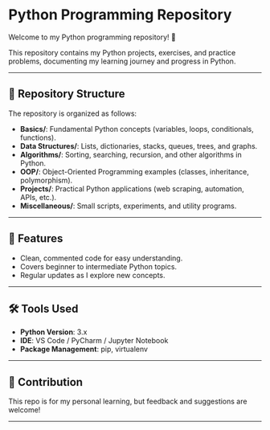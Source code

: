 # Python Programming Repository  

Welcome to my Python programming repository! 🐍  

This repository contains my Python projects, exercises, and practice problems, documenting my learning journey and progress in Python.  

---  

## 📂 Repository Structure  

The repository is organized as follows:  

- **Basics/**: Fundamental Python concepts (variables, loops, conditionals, functions).  
- **Data Structures/**: Lists, dictionaries, stacks, queues, trees, and graphs.  
- **Algorithms/**: Sorting, searching, recursion, and other algorithms in Python.  
- **OOP/**: Object-Oriented Programming examples (classes, inheritance, polymorphism).  
- **Projects/**: Practical Python applications (web scraping, automation, APIs, etc.).  
- **Miscellaneous/**: Small scripts, experiments, and utility programs.  

---  

## 🚀 Features  

- Clean, commented code for easy understanding.  
- Covers beginner to intermediate Python topics.  
- Regular updates as I explore new concepts.  

---  

## 🛠️ Tools Used  

- **Python Version**: 3.x  
- **IDE**: VS Code / PyCharm / Jupyter Notebook  
- **Package Management**: pip, virtualenv  

---  

## 📢 Contribution  

This repo is for my personal learning, but feedback and suggestions are welcome!  

---  
